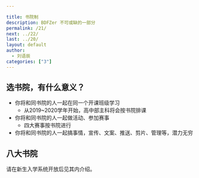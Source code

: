 ```yaml
---

title: 书院制
description: BDFZer 不可或缺的一部分
permalink: /21/
next: ../22/
last: ../20/
layout: default
author:
  - 刘语辰
categories: ["3"]
---
```


## 选书院，有什么意义？

- 你将和同书院的人一起在同一个开课班级学习
  - 从2019~2020学年开始，高中部主科将会按书院排课
- 你将和同书院的人一起做活动、参加赛事
  - 四大赛事按书院进行
- 你将和同书院的人一起搞事情，宣传、文案、推送、剪片、管理等，潜力无穷

## 八大书院

请在新生入学系统开放后见其内介绍。